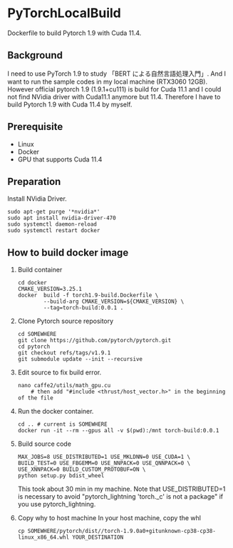 # PyTorchLocalBuild
Dockerfile to build Pytorch 1.9 with Cuda 11.4.

## Background
I need to use PyTorch 1.9 to study 「BERT による自然言語処理入門」. And I want to run the sample codes in my local machine (RTX3060 12GB). However official pytorch 1.9 (1.9.1+cu111) is build for Cuda 11.1 and I could not find NVidia driver with Cuda11.1 anymore but 11.4. Therefore I have to build Pytorch 1.9 with Cuda 11.4 by myself.

## Prerequisite

* Linux
* Docker
* GPU that supports Cuda 11.4

## Preparation

Install NVidia Driver.

```
sudo apt-get purge '*nvidia*'
sudo apt install nvidia-driver-470
sudo systemctl daemon-reload
sudo systemctl restart docker
```

## How to build docker image

1. Build container
    ```
    cd docker
    CMAKE_VERSION=3.25.1
    docker  build -f torch1.9-build.Dockerfile \
            --build-arg CMAKE_VERSION=${CMAKE_VERSION} \
            --tag=torch-build:0.0.1 .
2. Clone Pytorch source repository
    ```
    cd SOMEWHERE
    git clone https://github.com/pytorch/pytorch.git
    cd pytorch
    git checkout refs/tags/v1.9.1
    git submodule update --init --recursive
    ```
3. Edit source to fix build error.
    ```
    nano caffe2/utils/math_gpu.cu
        # then add "#include <thrust/host_vector.h>" in the beginning of the file
    ```
4. Run the docker container.
    ```
    cd .. # current is SOMEWHERE
    docker run -it --rm --gpus all -v $(pwd):/mnt torch-build:0.0.1
    ```
5. Build source code
    ```
    MAX_JOBS=8 USE_DISTRIBUTED=1 USE_MKLDNN=0 USE_CUDA=1 \
    BUILD_TEST=0 USE_FBGEMM=0 USE_NNPACK=0 USE_QNNPACK=0 \
    USE_XNNPACK=0 BUILD_CUSTOM_PROTOBUF=ON \
    python setup.py bdist_wheel
    ```
    This took about 30 min in my machine. Note that USE_DISTRIBUTED=1 is necessary to avoid "pytorch_lightning 'torch._c' is not a package" if you use pytorch_lightning.

6. Copy why to host machine
   In your host machine, copy the whl
   ```
   cp SOMEWHERE/pytorch/dist//torch-1.9.0a0+gitunknown-cp38-cp38-linux_x86_64.whl YOUR_DESTINATION
   ```
